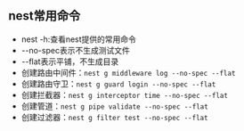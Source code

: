 ## nest常用命令
- nest -h:查看nest提供的常用命令
- --no-spec表示不生成测试文件
- --flat表示平铺，不生成目录
- 创建路由中间件：`nest g middleware log --no-spec --flat`
- 创建路由守卫：`nest g guard login --no-spec --flat
`
- 创建拦截器：`nest g interceptor time --no-spec --flat
`
- 创建管道：`nest g pipe validate --no-spec --flat
`
- 创建过滤器：`nest g filter test --no-spec --flat
`

